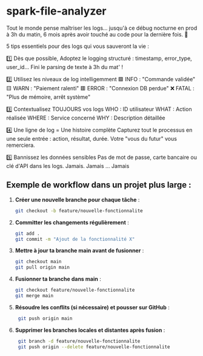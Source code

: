 # spark-file-analyzer
Tout le monde pense maîtriser les logs... jusqu'à ce débug nocturne en prod à 3h du matin, 6 mois après avoir touché au code pour la dernière fois. 🌙

5 tips essentiels pour des logs qui vous sauveront la vie :

1️⃣ Dès que possible, Adoptez le logging structuré : timestamp, error_type, user_id... Fini le parsing de texte à 3h du mat' !

2️⃣ Utilisez les niveaux de log intelligemment 
 🟩 INFO : "Commande validée" 
 🟨 WARN : "Paiement ralenti"
 🟥 ERROR : "Connexion DB perdue" 
 ❌ FATAL : "Plus de mémoire, arrêt système"

3️⃣ Contextualisez TOUJOURS vos logs 
WHO : ID utilisateur 
WHAT : Action réalisée 
WHERE : Service concerné 
WHY : Description détaillée

4️⃣ Une ligne de log = Une histoire complète Capturez tout le processus en une seule entrée : action, résultat, durée. Votre "vous du futur" vous remerciera.

5️⃣ Bannissez les données sensibles Pas de mot de passe, carte bancaire ou clé d'API dans les logs. Jamais. Jamais ... Jamais

## Exemple de workflow dans un projet plus large :
1. **Créer une nouvelle branche pour chaque tâche** :
   ```bash
   git checkout -b feature/nouvelle-fonctionnalite
   ```
2. **Committer les changements régulièrement** :

   ```bash
   git add .
   git commit -m "Ajout de la fonctionnalité X"
   ```
3. **Mettre à jour ta branche main avant de fusionner** :

   ```bash
   git checkout main
   git pull origin main
   ```

4. **Fusionner ta branche dans main** :

   ```bash
   git checkout feature/nouvelle-fonctionnalite
   git merge main
   ```

5. **Résoudre les conflits (si nécessaire) et pousser sur GitHub** :

   ```bash
    git push origin main
   ```

6. **Supprimer les branches locales et distantes après fusion** :

   ```bash
    git branch -d feature/nouvelle-fonctionnalite
    git push origin --delete feature/nouvelle-fonctionnalite
   ```
